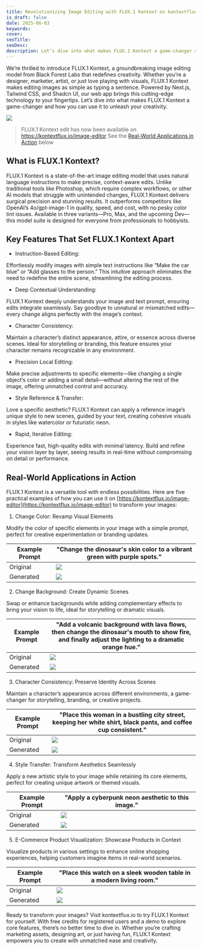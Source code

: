 ```yaml
---
title: Revolutionizing Image Editing with FLUX.1 Kontext on kontextflux.io
is_draft: false
date: 2025-06-03
keywords:
cover: 
seoTitle: 
seoDesc: 
description: Let’s dive into what makes FLUX.1 Kontext a game-changer and how you can use it to unleash your creativity. And wo provide 5 scenarios examples to demonstrate hot to use it in real-life applications.
---
```


We’re thrilled to introduce FLUX.1 Kontext, a groundbreaking image editing model from Black Forest Labs that redefines creativity. Whether you’re a designer, marketer, artist, or just love playing with visuals, FLUX.1 Kontext makes editing images as simple as typing a sentence. Powered by Next.js, Tailwind CSS, and Shadcn UI, our web app brings this cutting-edge technology to your fingertips. Let’s dive into what makes FLUX.1 Kontext a game-changer and how you can use it to unleash your creativity.

![](https://cdn.kontextflux.io/img-editor/dinosaur-change-color-screenshot.png)

> FLUX.1 Kontext edit has now been available on  https://kontextflux.io/image-editor
> See the [Real-World Applications in Action](#real-world-applications-in-action) below

## What is FLUX.1 Kontext?

FLUX.1 Kontext is a state-of-the-art image editing model that uses natural language instructions to make precise, context-aware edits. Unlike traditional tools like Photoshop, which require complex workflows, or other AI models that struggle with unintended changes, FLUX.1 Kontext delivers surgical precision and stunning results. It outperforms competitors like OpenAI’s 4o/gpt-image-1 in quality, speed, and cost, with no pesky color tint issues. Available in three variants—Pro, Max, and the upcoming Dev—this model suite is designed for everyone from professionals to hobbyists.

## Key Features That Set FLUX.1 Kontext Apart

- Instruction-Based Editing: 

Effortlessly modify images with simple text instructions like “Make the car blue” or “Add glasses to the person.” This intuitive approach eliminates the need to redefine the entire scene, streamlining the editing process.

- Deep Contextual Understanding:

FLUX.1 Kontext deeply understands your image and text prompt, ensuring edits integrate seamlessly. Say goodbye to unnatural or mismatched edits—every change aligns perfectly with the image’s context.

- Character Consistency: 

Maintain a character’s distinct appearance, attire, or essence across diverse scenes. Ideal for storytelling or branding, this feature ensures your character remains recognizable in any environment.

- Precision Local Editing: 

Make precise adjustments to specific elements—like changing a single object’s color or adding a small detail—without altering the rest of the image, offering unmatched control and accuracy.

- Style Reference & Transfer: 

Love a specific aesthetic? FLUX.1 Kontext can apply a reference image’s unique style to new scenes, guided by your text, creating cohesive visuals in styles like watercolor or futuristic neon.

- Rapid, Iterative Editing: 

Experience fast, high-quality edits with minimal latency. Build and refine your vision layer by layer, seeing results in real-time without compromising on detail or performance.

## Real-World Applications in Action

FLUX.1 Kontext is a versatile tool with endless possibilities. Here are five practical examples of how you can use it on [https://kontextflux.io/image-editor](https://kontextflux.io/image-editor) to transform your images:

1. Change Color: Revamp Visual Elements

Modify the color of specific elements in your image with a simple prompt, perfect for creative experimentation or branding updates.

| Example Prompt  | "Change the dinosaur's skin color to a vibrant green with purple spots."  |
|---|---|
|Original|![](https://cdn.kontextflux.io/img-editor/paris-bilal.jpg) |
|Generated|![](https://cdn.kontextflux.io/img-editor/dinosaur-change-color.png)|



2. Change Background: Create Dynamic Scenes

Swap or enhance backgrounds while adding complementary effects to bring your vision to life, ideal for storytelling or dramatic visuals.

| Example Prompt  | "Add a volcanic background with lava flows, then change the dinosaur's mouth to show fire, and finally adjust the lighting to a dramatic orange hue." |
|---|---|
|Original|![](https://cdn.kontextflux.io/img-editor/paris-bilal.jpg) |
|Generated|![](https://cdn.kontextflux.io/img-editor/dinosaur-with-volcabo.png)|


3. Character Consistency: Preserve Identity Across Scenes

Maintain a character’s appearance across different environments, a game-changer for storytelling, branding, or creative projects.

| Example Prompt  | "Place this woman in a bustling city street, keeping her white shirt, black pants, and coffee cup consistent." |
|---|---|
|Original|![](https://cdn.kontextflux.io/img-editor/girl-coffee.jpg) |
|Generated|![](https://cdn.kontextflux.io/img-editor/generation-girl-street.png)|


4. Style Transfer: Transform Aesthetics Seamlessly

Apply a new artistic style to your image while retaining its core elements, perfect for creating unique artwork or themed visuals.

| Example Prompt  | "Apply a cyberpunk neon aesthetic to this image." |
|---|---|
|Original|![](https://cdn.kontextflux.io/img-editor/woman-with-dog.jpg) |
|Generated|![](https://cdn.kontextflux.io/img-editor/generation-woman-with-dog-neon.png)|


5. E-Commerce Product Visualization: Showcase Products in Context

Visualize products in various settings to enhance online shopping experiences, helping customers imagine items in real-world scenarios.

| Example Prompt  | "Place this watch on a sleek wooden table in a modern living room." |
|---|---|
|Original|![](https://cdn.kontextflux.io/img-editor/apple-watch.png) |
|Generated|![](https://cdn.kontextflux.io/img-editor/generation-apple-watch-display-in-living-room.png)|





Ready to transform your images? Visit kontextflux.io to try FLUX.1 Kontext for yourself. With free credits for registered users and a demo to explore core features, there’s no better time to dive in. Whether you’re crafting marketing assets, designing art, or just having fun, FLUX.1 Kontext empowers you to create with unmatched ease and creativity.
